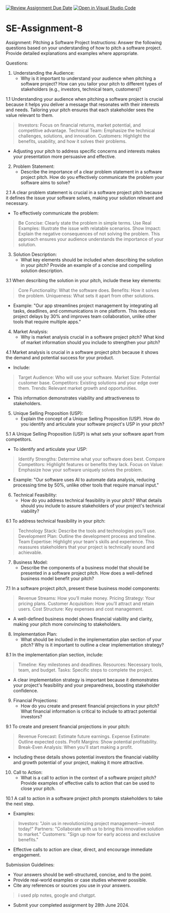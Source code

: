[![Review Assignment Due Date](https://classroom.github.com/assets/deadline-readme-button-22041afd0340ce965d47ae6ef1cefeee28c7c493a6346c4f15d667ab976d596c.svg)](https://classroom.github.com/a/4bgukiqw)
[![Open in Visual Studio Code](https://classroom.github.com/assets/open-in-vscode-2e0aaae1b6195c2367325f4f02e2d04e9abb55f0b24a779b69b11b9e10269abc.svg)](https://classroom.github.com/online_ide?assignment_repo_id=15332725&assignment_repo_type=AssignmentRepo)
# SE-Assignment-8
 Assignment: Pitching a Software Project
 Instructions:
Answer the following questions based on your understanding of how to pitch a software project. Provide detailed explanations and examples where appropriate.

 Questions:

1. Understanding the Audience:
   - Why is it important to understand your audience when pitching a software project? How can you tailor your pitch to different types of stakeholders (e.g., investors, technical team, customers)?

1.1 Understanding your audience when pitching a software project is crucial because it helps you deliver a message that resonates with their interests and needs. Tailoring your pitch ensures that each stakeholder sees the value relevant to them.

> Investors: Focus on financial returns, market potential, and competitive advantage.
> Technical Team: Emphasize the technical challenges, solutions, and innovation.
>Customers: Highlight the benefits, usability, and how it solves their problems.
- Adjusting your pitch to address specific concerns and interests makes your presentation more persuasive and effective.


2. Problem Statement:
   - Describe the importance of a clear problem statement in a software project pitch. How do you effectively communicate the problem your software aims to solve?

2.1 A clear problem statement is crucial in a software project pitch because it defines the issue your software solves, making your solution relevant and necessary.

- To effectively communicate the problem:

> Be Concise: Clearly state the problem in simple terms.
> Use Real Examples: Illustrate the issue with relatable scenarios.
> Show Impact: Explain the negative consequences of not solving the problem.
> This approach ensures your audience understands the importance of your solution.


3. Solution Description:
   - What key elements should be included when describing the solution in your pitch? Provide an example of a concise and compelling solution description.

3.1 When describing the solution in your pitch, include these key elements:

> Core Functionality: What the software does.
> Benefits: How it solves the problem.
> Uniqueness: What sets it apart from other solutions.
- Example: "Our app streamlines project management by integrating all tasks, deadlines, and communications in one platform. This reduces project delays by 30% and improves team collaboration, unlike other tools that require multiple apps."


4. Market Analysis:
   - Why is market analysis crucial in a software project pitch? What kind of market information should you include to strengthen your pitch?

4.1 Market analysis is crucial in a software project pitch because it shows the demand and potential success for your product.

- Include:

> Target Audience: Who will use your software.
> Market Size: Potential customer base.
> Competitors: Existing solutions and your edge over them.
> Trends: Relevant market growth and opportunities.
- This information demonstrates viability and attractiveness to stakeholders.


5. Unique Selling Proposition (USP):
   - Explain the concept of a Unique Selling Proposition (USP). How do you identify and articulate your software project's USP in your pitch?

5.1 A Unique Selling Proposition (USP) is what sets your software apart from competitors.

- To identify and articulate your USP:

> Identify Strengths: Determine what your software does best.
> Compare Competitors: Highlight features or benefits they lack.
> Focus on Value: Emphasize how your software uniquely solves the problem.
- Example: "Our software uses AI to automate data analysis, reducing processing time by 50%, unlike other tools that require manual input."


6. Technical Feasibility:
   - How do you address technical feasibility in your pitch? What details should you include to assure stakeholders of your project's technical viability?

6.1 To address technical feasibility in your pitch:

> Technology Stack: Describe the tools and technologies you'll use.
> Development Plan: Outline the development process and timeline.
> Team Expertise: Highlight your team's skills and experience.
> This reassures stakeholders that your project is technically sound and achievable.


7. Business Model:
   - Describe the components of a business model that should be presented in a software project pitch. How does a well-defined business model benefit your pitch?

7.1 In a software project pitch, present these business model components:

> Revenue Streams: How you’ll make money.
> Pricing Strategy: Your pricing plans.
> Customer Acquisition: How you’ll attract and retain users.
> Cost Structure: Key expenses and cost management.
- A well-defined business model shows financial viability and clarity, making your pitch more convincing to stakeholders.


8. Implementation Plan:
   - What should be included in the implementation plan section of your pitch? Why is it important to outline a clear implementation strategy?

8.1 In the implementation plan section, include:

> Timeline: Key milestones and deadlines.
> Resources: Necessary tools, team, and budget.
> Tasks: Specific steps to complete the project.
- A clear implementation strategy is important because it demonstrates your project's feasibility and your preparedness, boosting stakeholder confidence.


9. Financial Projections:
   - How do you create and present financial projections in your pitch? What financial information is critical to include to attract potential investors?

9.1 To create and present financial projections in your pitch:

> Revenue Forecast: Estimate future earnings.
> Expense Estimate: Outline expected costs.
> Profit Margins: Show potential profitability.
> Break-Even Analysis: When you'll start making a profit.
- Including these details shows potential investors the financial viability and growth potential of your project, making it more attractive.


10. Call to Action:
    - What is a call to action in the context of a software project pitch? Provide examples of effective calls to action that can be used to close your pitch.

10.1 A call to action in a software project pitch prompts stakeholders to take the next step.

- Examples:

> Investors: "Join us in revolutionizing project management—invest today!"
> Partners: "Collaborate with us to bring this innovative solution to market."
 Customers: "Sign up now for early access and exclusive benefits."
- Effective calls to action are clear, direct, and encourage immediate engagement.


 Submission Guidelines:
- Your answers should be well-structured, concise, and to the point.
- Provide real-world examples or case studies wherever possible.
- Cite any references or sources you use in your answers.
> i used plp notes, google and chatgpt.
- Submit your completed assignment by 28th June 2024.


